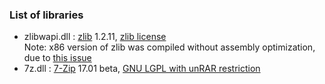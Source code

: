 ﻿### List of libraries
- zlibwapi.dll : [zlib](https://zlib.net) 1.2.11, [zlib license](https://zlib.net/zlib_license.html)  
Note: x86 version of zlib was compiled without assembly optimization, due to [this issue](https://github.com/madler/zlib/issues/274)
- 7z.dll : [7-Zip](http://www.7-zip.org) 17.01 beta, [GNU LGPL with unRAR restriction](http://www.7-zip.org/license.txt)
